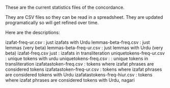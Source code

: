 These are the current statistics files of the concordance.

They are CSV files so they can be read in a spreadsheet. They are updated
programatically so will get refined over time.


Here are the descriptions:

izafat-freq-ur.csv           : just izafats with Urdu
lemmas-beta-freq.csv         : just lemmas (very beta)
lemmas-beta-freq-ur.csv      : just lemmas with Urdu (very beta)
izafat-freq.csv just         : izafats in transliteration
uniquetokens-freq-ur.csv     : unique tokens with urdu
uniquetokens-freq.csv :      : unique tokens in transliteration
izafatastoken-freq.csv	     : tokens where izafat phrases are considered tokens
izafatastoken-freq-ur.csv	   : tokens where izafat phrases are considered tokens with Urdu
izafatastokens-freq-hiur.csv : tokens where izafat phrases are considered tokens with Urdu, nagari
